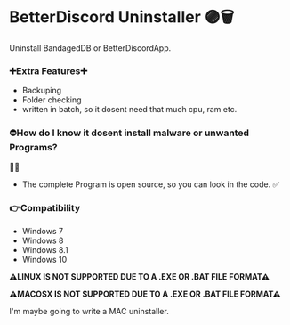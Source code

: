 # BetterDiscord Uninstaller 🟣🗑️
Uninstall BandagedDB or BetterDiscordApp.

### ➕Extra Features➕

- Backuping
- Folder checking
- written in batch, so it dosent need that much cpu, ram etc.

### ⛔How do I know it dosent install malware or unwanted Programs?
🐱‍👓
- The complete Program is open source, so you can look in the code. ✅

### 👉Compatibility

- Windows 7
- Windows 8
- Windows 8.1
- Windows 10

**⚠LINUX IS NOT SUPPORTED DUE TO A .EXE OR .BAT FILE FORMAT⚠**

**⚠MACOSX IS NOT SUPPORTED DUE TO A .EXE OR .BAT FILE FORMAT⚠**

I'm maybe going to write a MAC uninstaller.
